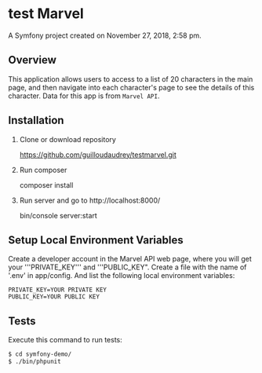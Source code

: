 test Marvel
===========

A Symfony project created on November 27, 2018, 2:58 pm.


## Overview

This application allows users to access to a list of 20 characters in the main page, and then navigate into each character's page to see the details of this character. 
Data for this app is from ```Marvel API```.

## Installation


1. Clone or download repository

    https://github.com/guilloudaudrey/testmarvel.git

2. Run composer

	composer install

3. Run server and go to http://localhost:8000/ 

    bin/console server:start

## Setup Local Environment Variables

Create a developer account in the Marvel API web page, where you will get your '''PRIVATE_KEY''' and '''PUBLIC_KEY". Create a file with the name of '.env' in app/config. And list the following local environment variables:
```
PRIVATE_KEY=YOUR PRIVATE KEY
PUBLIC_KEY=YOUR PUBLIC KEY

```  
    
## Tests    
Execute this command to run tests:

```bash
$ cd symfony-demo/
$ ./bin/phpunit
```
